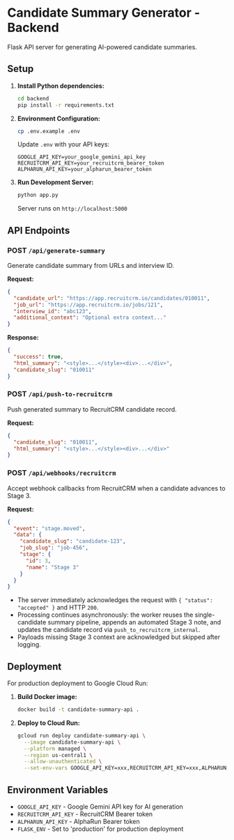 # Candidate Summary Generator - Backend

Flask API server for generating AI-powered candidate summaries.

## Setup

1. **Install Python dependencies:**
   ```bash
   cd backend
   pip install -r requirements.txt
   ```

2. **Environment Configuration:**
   ```bash
   cp .env.example .env
   ```
   
   Update `.env` with your API keys:
   ```
   GOOGLE_API_KEY=your_google_gemini_api_key
   RECRUITCRM_API_KEY=your_recruitcrm_bearer_token
   ALPHARUN_API_KEY=your_alpharun_bearer_token
   ```

3. **Run Development Server:**
   ```bash
   python app.py
   ```
   
   Server runs on `http://localhost:5000`

## API Endpoints

### POST `/api/generate-summary`
Generate candidate summary from URLs and interview ID.

**Request:**
```json
{
  "candidate_url": "https://app.recruitcrm.io/candidates/010011",
  "job_url": "https://app.recruitcrm.io/jobs/121", 
  "interview_id": "abc123",
  "additional_context": "Optional extra context..."
}
```

**Response:**
```json
{
  "success": true,
  "html_summary": "<style>...</style><div>...</div>",
  "candidate_slug": "010011"
}
```

### POST `/api/push-to-recruitcrm`
Push generated summary to RecruitCRM candidate record.

**Request:**
```json
{
  "candidate_slug": "010011",
  "html_summary": "<style>...</style><div>...</div>"
}
```

### POST `/api/webhooks/recruitcrm`
Accept webhook callbacks from RecruitCRM when a candidate advances to Stage 3.

**Request:**
```json
{
  "event": "stage.moved",
  "data": {
    "candidate_slug": "candidate-123",
    "job_slug": "job-456",
    "stage": {
      "id": 3,
      "name": "Stage 3"
    }
  }
}
```

- The server immediately acknowledges the request with `{ "status": "accepted" }` and HTTP `200`.
- Processing continues asynchronously: the worker reuses the single-candidate summary pipeline, appends an automated Stage 3 note, and updates the candidate record via `push_to_recruitcrm_internal`.
- Payloads missing Stage 3 context are acknowledged but skipped after logging.

## Deployment

For production deployment to Google Cloud Run:

1. **Build Docker image:**
   ```bash
   docker build -t candidate-summary-api .
   ```

2. **Deploy to Cloud Run:**
   ```bash
   gcloud run deploy candidate-summary-api \
     --image candidate-summary-api \
     --platform managed \
     --region us-central1 \
     --allow-unauthenticated \
     --set-env-vars GOOGLE_API_KEY=xxx,RECRUITCRM_API_KEY=xxx,ALPHARUN_API_KEY=xxx
   ```

## Environment Variables

- `GOOGLE_API_KEY` - Google Gemini API key for AI generation
- `RECRUITCRM_API_KEY` - RecruitCRM Bearer token
- `ALPHARUN_API_KEY` - AlphaRun Bearer token  
- `FLASK_ENV` - Set to 'production' for production deployment
